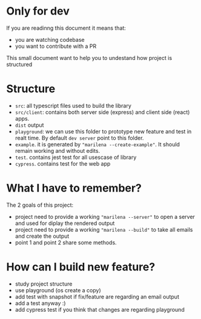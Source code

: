 # Only for dev

If you are readinng this document it means that:

- you are watching codebase
- you want to contribute with a PR

This small document want to help you to undestand how project is structured

# Structure

- `src`: all typescript files used to build the library
- `src/client`: contains both server side (express) and client side (react) apps.
- `dist` output
- `playground`: we can use this folder to prototype new feature and test in realt time. By default `dev server` point to this folder.
- `example`. it is generated by `"marilena --create-example"`. It should remain working and without edits.
- `test`. contains jest test for all usescase of library
- `cypress`. contains test for the web app

# What I have to remember?

The 2 goals of this project:

- project need to provide a working `"marilena --server"` to open a server and used for diplay the rendered output
- project need to provide a working `"marilena --build"` to take all emails and create the output
- point 1 and point 2 share some methods.

# How can I build new feature?

- study project structure
- use playground (os create a copy)
- add test with snapshot if fix/feature are regarding an email output
- add a test anyway :)
- add cypress test if you think that changes are regarding playground
